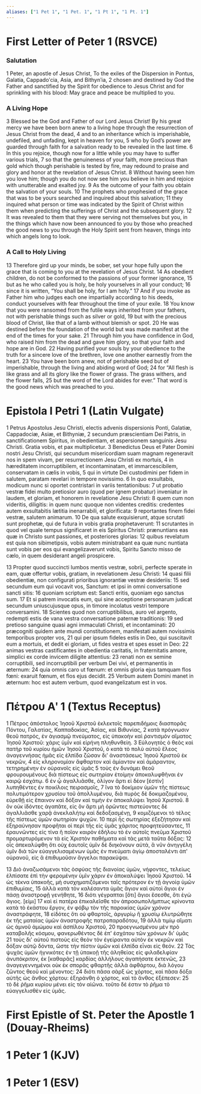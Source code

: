 ```yaml
---
aliases: ["1 Pet 1", "1 Pet. 1", "1 Pt 1", "1 Pt. 1"]
---
```



# First Letter of Peter 1 (RSVCE)

### Salutation
1 Peter, an apostle of Jesus Christ, To the exiles of the Dispersion in Pontus, Galatia, Cappadoʹcia, Asia, and Bithynʹia,
2 chosen and destined by God the Father and sanctified by the Spirit for obedience to Jesus Christ and for sprinkling with his blood: May grace and peace be multiplied to you.
### A Living Hope
3 Blessed be the God and Father of our Lord Jesus Christ! By his great mercy we have been born anew to a living hope through the resurrection of Jesus Christ from the dead,
4 and to an inheritance which is imperishable, undefiled, and unfading, kept in heaven for you,
5 who by God’s power are guarded through faith for a salvation ready to be revealed in the last time.
6 In this you rejoice, though now for a little while you may have to suffer various trials,
7 so that the genuineness of your faith, more precious than gold which though perishable is tested by fire, may redound to praise and glory and honor at the revelation of Jesus Christ.
8 Without having seen him you love him; though you do not now see him you believe in him and rejoice with unutterable and exalted joy.
9 As the outcome of your faith you obtain the salvation of your souls.
10 The prophets who prophesied of the grace that was to be yours searched and inquired about this salvation;
11 they inquired what person or time was indicated by the Spirit of Christ within them when predicting the sufferings of Christ and the subsequent glory.
12 It was revealed to them that they were serving not themselves but you, in the things which have now been announced to you by those who preached the good news to you through the Holy Spirit sent from heaven, things into which angels long to look.
### A Call to Holy Living
13 Therefore gird up your minds, be sober, set your hope fully upon the grace that is coming to you at the revelation of Jesus Christ.
14 As obedient children, do not be conformed to the passions of your former ignorance,
15 but as he who called you is holy, be holy yourselves in all your conduct;
16 since it is written, “You shall be holy, for I am holy.”
17 And if you invoke as Father him who judges each one impartially according to his deeds, conduct yourselves with fear throughout the time of your exile.
18 You know that you were ransomed from the futile ways inherited from your fathers, not with perishable things such as silver or gold,
19 but with the precious blood of Christ, like that of a lamb without blemish or spot.
20 He was destined before the foundation of the world but was made manifest at the end of the times for your sake.
21 Through him you have confidence in God, who raised him from the dead and gave him glory, so that your faith and hope are in God.
22 Having purified your souls by your obedience to the truth for a sincere love of the brethren, love one another earnestly from the heart.
23 You have been born anew, not of perishable seed but of imperishable, through the living and abiding word of God;
24 for “All flesh is like grass and all its glory like the flower of grass. The grass withers, and the flower falls,
25 but the word of the Lord abides for ever.” That word is the good news which was preached to you.


# Epistola I Petri 1 (Latin Vulgate)

1 Petrus Apostolus Jesu Christi, electis advenis dispersionis Ponti, Galatiæ, Cappadociæ, Asiæ, et Bithyniæ,
2 secundum præscientiam Dei Patris, in sanctificationem Spiritus, in obedientiam, et aspersionem sanguinis Jesu Christi. Gratia vobis, et pax multiplicetur.
3 Benedictus Deus et Pater Domini nostri Jesu Christi, qui secundum misericordiam suam magnam regeneravit nos in spem vivam, per resurrectionem Jesu Christi ex mortuis,
4 in hæreditatem incorruptibilem, et incontaminatam, et immarcescibilem, conservatam in cælis in vobis,
5 qui in virtute Dei custodimini per fidem in salutem, paratam revelari in tempore novissimo.
6 In quo exsultabis, modicum nunc si oportet contristari in variis tentationibus:
7 ut probatio vestræ fidei multo pretiosior auro (quod per ignem probatur) inveniatur in laudem, et gloriam, et honorem in revelatione Jesu Christi:
8 quem cum non videritis, diligitis: in quem nunc quoque non videntes creditis: credentes autem exsultabitis lætitia inenarrabili, et glorificata:
9 reportantes finem fidei vestræ, salutem animarum.
10 De qua salute exquisierunt, atque scrutati sunt prophetæ, qui de futura in vobis gratia prophetaverunt:
11 scrutantes in quod vel quale tempus significaret in eis Spiritus Christi: prænuntians eas quæ in Christo sunt passiones, et posteriores glorias:
12 quibus revelatum est quia non sibimetipsis, vobis autem ministrabant ea quæ nunc nuntiata sunt vobis per eos qui evangelizaverunt vobis, Spiritu Sancto misso de cælo, in quem desiderant angeli prospicere.

13 Propter quod succincti lumbos mentis vestræ, sobrii, perfecte sperate in eam, quæ offertur vobis, gratiam, in revelationem Jesu Christi:
14 quasi filii obedientiæ, non configurati prioribus ignorantiæ vestræ desideriis:
15 sed secundum eum qui vocavit vos, Sanctum: et ipsi in omni conversatione sancti sitis:
16 quoniam scriptum est: Sancti eritis, quoniam ego sanctus sum.
17 Et si patrem invocatis eum, qui sine acceptione personarum judicat secundum uniuscujusque opus, in timore incolatus vestri tempore conversamini.
18 Scientes quod non corruptibilibus, auro vel argento, redempti estis de vana vestra conversatione paternæ traditionis:
19 sed pretioso sanguine quasi agni immaculati Christi, et incontaminati:
20 præcogniti quidem ante mundi constitutionem, manifestati autem novissimis temporibus propter vos,
21 qui per ipsum fideles estis in Deo, qui suscitavit eum a mortuis, et dedit ei gloriam, ut fides vestra et spes esset in Deo:
22 animas vestras castificantes in obedientia caritatis, in fraternitatis amore, simplici ex corde invicem diligite attentius:
23 renati non ex semine corruptibili, sed incorruptibili per verbum Dei vivi, et permanentis in æternum:
24 quia omnis caro ut fœnum: et omnis gloria ejus tamquam flos fœni: exaruit fœnum, et flos ejus decidit.
25 Verbum autem Domini manet in æternum: hoc est autem verbum, quod evangelizatum est in vos.


# Πέτρου Αʹ 1 (Textus Receptus)

1 Πέτρος ἀπόστολος Ἰησοῦ Χριστοῦ ἐκλεκτοῖς παρεπιδήμοις διασπορᾶς Πόντου, Γαλατίας, Καππαδοκίας, Ἀσίας, καὶ Βιθυνίας,
2 κατὰ πρόγνωσιν θεοῦ πατρός, ἐν ἁγιασμῷ πνεύματος, εἰς ὑπακοὴν καὶ ῥαντισμὸν αἵματος Ἰησοῦ Χριστοῦ: χάρις ὑμῖν καὶ εἰρήνη πληθυνθείη.
3 Εὐλογητὸς ὁ θεὸς καὶ πατὴρ τοῦ κυρίου ἡμῶν Ἰησοῦ Χριστοῦ, ὁ κατὰ τὸ πολὺ αὐτοῦ ἔλεος ἀναγεννήσας ἡμᾶς εἰς ἐλπίδα ζῶσαν δι' ἀναστάσεως Ἰησοῦ Χριστοῦ ἐκ νεκρῶν,
4 εἰς κληρονομίαν ἄφθαρτον καὶ ἀμίαντον καὶ ἀμάραντον, τετηρημένην ἐν οὐρανοῖς εἰς ὑμᾶς
5 τοὺς ἐν δυνάμει θεοῦ φρουρουμένους διὰ πίστεως εἰς σωτηρίαν ἑτοίμην ἀποκαλυφθῆναι ἐν καιρῷ ἐσχάτῳ.
6 ἐν ᾧ ἀγαλλιᾶσθε, ὀλίγον ἄρτι εἰ δέον [ἐστὶν] λυπηθέντες ἐν ποικίλοις πειρασμοῖς,
7 ἵνα τὸ δοκίμιον ὑμῶν τῆς πίστεως πολυτιμότερον χρυσίου τοῦ ἀπολλυμένου, διὰ πυρὸς δὲ δοκιμαζομένου, εὑρεθῇ εἰς ἔπαινον καὶ δόξαν καὶ τιμὴν ἐν ἀποκαλύψει Ἰησοῦ Χριστοῦ.
8 ὃν οὐκ ἰδόντες ἀγαπᾶτε, εἰς ὃν ἄρτι μὴ ὁρῶντες πιστεύοντες δὲ ἀγαλλιᾶσθε χαρᾷ ἀνεκλαλήτῳ καὶ δεδοξασμένῃ,
9 κομιζόμενοι τὸ τέλος τῆς πίστεως ὑμῶν σωτηρίαν ψυχῶν.
10 περὶ ἧς σωτηρίας ἐξεζήτησαν καὶ ἐξηραύνησαν προφῆται οἱ περὶ τῆς εἰς ὑμᾶς χάριτος προφητεύσαντες,
11 ἐραυνῶντες εἰς τίνα ἢ ποῖον καιρὸν ἐδήλου τὸ ἐν αὐτοῖς πνεῦμα Χριστοῦ προμαρτυρόμενον τὰ εἰς Χριστὸν παθήματα καὶ τὰς μετὰ ταῦτα δόξας:
12 οἷς ἀπεκαλύφθη ὅτι οὐχ ἑαυτοῖς ὑμῖν δὲ διηκόνουν αὐτά, ἃ νῦν ἀνηγγέλη ὑμῖν διὰ τῶν εὐαγγελισαμένων ὑμᾶς ἐν πνεύματι ἁγίῳ ἀποσταλέντι ἀπ' οὐρανοῦ, εἰς ἃ ἐπιθυμοῦσιν ἄγγελοι παρακύψαι.

13 Διὸ ἀναζωσάμενοι τὰς ὀσφύας τῆς διανοίας ὑμῶν, νήφοντες, τελείως ἐλπίσατε ἐπὶ τὴν φερομένην ὑμῖν χάριν ἐν ἀποκαλύψει Ἰησοῦ Χριστοῦ.
14 ὡς τέκνα ὑπακοῆς, μὴ συσχηματιζόμενοι ταῖς πρότερον ἐν τῇ ἀγνοίᾳ ὑμῶν ἐπιθυμίαις,
15 ἀλλὰ κατὰ τὸν καλέσαντα ὑμᾶς ἅγιον καὶ αὐτοὶ ἅγιοι ἐν πάσῃ ἀναστροφῇ γενήθητε,
16 διότι γέγραπται [ὅτι] ἅγιοι ἔσεσθε, ὅτι ἐγὼ ἅγιος. [εἰμι]
17 καὶ εἰ πατέρα ἐπικαλεῖσθε τὸν ἀπροσωπολήμπτως κρίνοντα κατὰ τὸ ἑκάστου ἔργον, ἐν φόβῳ τὸν τῆς παροικίας ὑμῶν χρόνον ἀναστράφητε,
18 εἰδότες ὅτι οὐ φθαρτοῖς, ἀργυρίῳ ἢ χρυσίῳ ἐλυτρώθητε ἐκ τῆς ματαίας ὑμῶν ἀναστροφῆς πατροπαραδότου,
19 ἀλλὰ τιμίῳ αἵματι ὡς ἀμνοῦ ἀμώμου καὶ ἀσπίλου Χριστοῦ,
20 προεγνωσμένου μὲν πρὸ καταβολῆς κόσμου, φανερωθέντος δὲ ἐπ' ἐσχάτου τῶν χρόνων δι' ὑμᾶς
21 τοὺς δι' αὐτοῦ πιστοὺς εἰς θεὸν τὸν ἐγείραντα αὐτὸν ἐκ νεκρῶν καὶ δόξαν αὐτῷ δόντα, ὥστε τὴν πίστιν ὑμῶν καὶ ἐλπίδα εἶναι εἰς θεόν.
22 Τὰς ψυχὰς ὑμῶν ἡγνικότες ἐν τῇ ὑπακοῇ τῆς ἀληθείας εἰς φιλαδελφίαν ἀνυπόκριτον, ἐκ [καθαρᾶς] καρδίας ἀλλήλους ἀγαπήσατε ἐκτενῶς,
23 ἀναγεγεννημένοι οὐκ ἐκ σπορᾶς φθαρτῆς ἀλλὰ ἀφθάρτου, διὰ λόγου ζῶντος θεοῦ καὶ μένοντος:
24 διότι πᾶσα σὰρξ ὡς χόρτος, καὶ πᾶσα δόξα αὐτῆς ὡς ἄνθος χόρτου: ἐξηράνθη ὁ χόρτος, καὶ τὸ ἄνθος ἐξέπεσεν:
25 τὸ δὲ ῥῆμα κυρίου μένει εἰς τὸν αἰῶνα. τοῦτο δέ ἐστιν τὸ ῥῆμα τὸ εὐαγγελισθὲν εἰς ὑμᾶς.


# First Epistle of St. Peter the Apostle 1 (Douay-Rheims)


# 1 Peter 1 (KJV)


# 1 Peter 1 (ESV)

